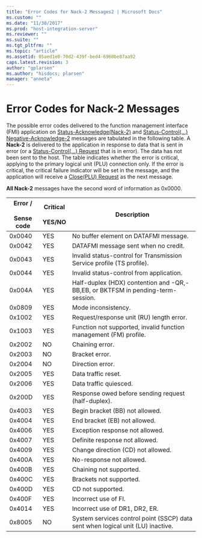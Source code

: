 ```yaml
---
title: "Error Codes for Nack-2 Messages2 | Microsoft Docs"
ms.custom: ""
ms.date: "11/30/2017"
ms.prod: "host-integration-server"
ms.reviewer: ""
ms.suite: ""
ms.tgt_pltfrm: ""
ms.topic: "article"
ms.assetid: 05aed1e0-70d2-439f-bed4-6960be87aa92
caps.latest.revision: 3
author: "gplarsen"
ms.author: "hisdocs; plarsen"
manager: "anneta"
---
```

# Error Codes for Nack-2 Messages
The possible error codes delivered to the function management interface (FMI) application on [Status-Acknowledge(Nack-2)](./status-acknowledge-nack-2-2.md) and [Status-Control(...) Negative-Acknowledge-2](./status-control-negative-acknowledge-11.md) messages are tabulated in the following table. A **Nack-2** is delivered to the application in response to data that is sent in error (or a [Status-Control(...) Request](./status-control-request2.md) that is in error). The data has not been sent to the host. The table indicates whether the error is critical, applying to the primary logical unit (PLU) connection only. If the error is critical, the critical failure indicator will be set in the message, and the application will receive a [Close(PLU) Request](./close-plu-request2.md) as the next message.  
  
 **All Nack-2** messages have the second word of information as 0x0000.  
  
|Error /<br /><br /> Sense code|Critical<br /><br /> YES/NO|Description|  
|-----------------------------|--------------------------|-----------------|  
|0x0040|YES|No buffer element on DATAFMI message.|  
|0x0042|YES|DATAFMI message sent when no credit.|  
|0x0043|YES|Invalid status-control for Transmission Service profile (TS profile).|  
|0x0044|YES|Invalid status-control from application.|  
|0x004A|YES|Half-duplex (HDX) contention and -QR,-BB,EB, or BKTFSM in pending-term-session.|  
|0x0809|YES|Mode inconsistency.|  
|0x1002|YES|Request/response unit (RU) length error.|  
|0x1003|YES|Function not supported, invalid function management (FM) profile.|  
|0x2002|NO|Chaining error.|  
|0x2003|NO|Bracket error.|  
|0x2004|NO|Direction error.|  
|0x2005|YES|Data traffic reset.|  
|0x2006|YES|Data traffic quiesced.|  
|0x200D|YES|Response owed before sending request (half-duplex).|  
|0x4003|YES|Begin bracket (BB) not allowed.|  
|0x4004|YES|End bracket (EB) not allowed.|  
|0x4006|YES|Exception response not allowed.|  
|0x4007|YES|Definite response not allowed.|  
|0x4009|YES|Change direction (CD) not allowed.|  
|0x400A|YES|No-response not allowed.|  
|0x400B|YES|Chaining not supported.|  
|0x400C|YES|Brackets not supported.|  
|0x400D|YES|CD not supported.|  
|0x400F|YES|Incorrect use of FI.|  
|0x4014|YES|Incorrect use of DR1, DR2, ER.|  
|0x8005|NO|System services control point (SSCP) data sent when logical unit (LU) inactive.|